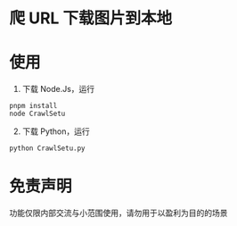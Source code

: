 # 爬 URL 下载图片到本地

# 使用

1. 下载 Node.Js，运行

```
pnpm install
node CrawlSetu
```

2. 下载 Python，运行

```
python CrawlSetu.py
```

# 免责声明

功能仅限内部交流与小范围使用，请勿用于以盈利为目的的场景